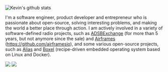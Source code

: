 ![Kevin's github stats](https://github-readme-stats.vercel.app/api?username=kevinelliott&theme=nord&show_icons=true)

I'm a software engineer, product developer and entrepreneur who is passionate about open-source, solving interesting problems, and making the world a better place through action. I am actively involved in a variety of software-defined radio projects, such as [ADSBExchange](https://adsbexchange.com) (for more than 5 years, but not anymore since the sale) and [Airframes](https://app.airframes.io) (https://github.com/airframesio), and some various open-source projects, such as [Alias](https://github.com/aliasdotso) and [Boxel](https://www.boxel.io) (recipe-driven embedded operating system based on Linux and Docker).

[![](https://ossrank.com/widget/925679)](https://ossrank.com/c/925679)
[![](https://ossrank.com/widget/439785)](https://ossrank.com/c/439785)

